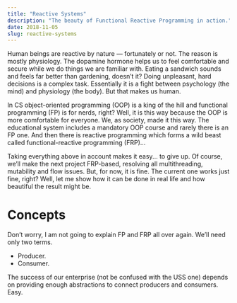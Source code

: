 ```yaml
---
title: "Reactive Systems"
description: "The beauty of Functional Reactive Programming in action."
date: 2018-11-05
slug: reactive-systems
---
```


Human beings are reactive by nature — fortunately or not.
The reason is mostly physiology. The dopamine hormone helps us
to feel comfortable and secure while we do things we are familiar with.
Eating a sandwich sounds and feels far better than gardening, doesn’t it?
Doing unpleasant, hard decisions is a complex task.
Essentially it is a fight between psychology (the mind) and physiology (the body).
But that makes us human.

In CS object-oriented programming (OOP) is a king of the hill and
functional programming (FP) is for nerds, right? Well, it is this way because
the OOP is more comfortable for everyone. We, as society, made it this way.
The educational system includes a mandatory OOP course and rarely there
is an FP one. And then there is reactive programming which forms a wild beast
called functional-reactive programming (FRP)...

Taking everything above in account makes it easy... to give up.
Of course, we’ll make the next project FRP-based, resolving all multithreading,
mutability and flow issues. But, for now, it is fine. The current one works just fine, right?
Well, let me show how it can be done in real life and how beautiful the result might be.

# Concepts

Don’t worry, I am not going to explain FP and FRP all over again. We’ll need only two terms.

* Producer.
* Consumer.

The success of our enterprise (not be confused with the USS one)
depends on providing enough abstractions to connect producers and consumers.
Easy.

